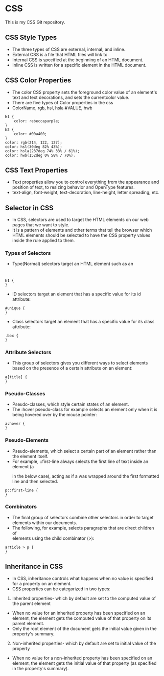 # CSS
This is my CSS Git repository.


## CSS Style Types
- The three types of CSS are external, internal, and inline. 
- External CSS is a file that HTML files will link to.
- Internal CSS is specified at the beginning of an HTML document.
- Inline CSS is written for a specific element in the HTML document.


## CSS Color Properties
- The color CSS property sets the foreground color value of an element's text and text decorations, and sets the currentcolor value.
- There are five types of Color properties in the css
- ColorName, rgb, hsl, hsla #VALUE, hwb
```
h1 {
    color: rebeccapurple;
}
h2 {
    color: #00a400;
}
color: rgb(214, 122, 127);
color: hsl(30deg 82% 43%);
color: hsla(237deg 74% 33% / 61%);
color: hwb(152deg 0% 58% / 70%);
```


## CSS Text Properties
- Text properties allow you to control everything from the appearance and position of text, to resizing behavior and OpenType features.
- text-align, font-weight, text-decoration, line-height, letter spreading, etc.

## Selector in CSS
- In CSS, selectors are used to target the HTML elements on our web pages that we want to style.
- It is a pattern of elements and other terms that tell the browser which HTML elements should be selected to have the CSS property values inside the rule applied to them.

### Types of Selectors
- Type(Normal) selectors target an HTML element such as an <h1>
```
h1 {
}
```

- ID selectors target an element that has a specific value for its id attribute:
```
#unique {
}
```

- Class selectors target an element that has a specific value for its class attribute:
```
.box {
}
```

### Attribute Selectors
- This group of selectors gives you different ways to select elements based on the presence of a certain attribute on an element:
```
a[title] {
}
```

### Pseudo-Classes
- Pseudo-classes, which style certain states of an element. 
-  The :hover pseudo-class for example selects an element only when it is being hovered over by the mouse pointer:
```
a:hover {
}
```

### Pseudo-Elements
- Pseudo-elements, which select a certain part of an element rather than the element itself.
- For example, ::first-line always selects the first line of text inside an element (a <p> in the below case), acting as if a <span> was wrapped around the first formatted line and then selected.
```
p::first-line {
}
```

### Combinators
- The final group of selectors combine other selectors in order to target elements within our documents.
- The following, for example, selects paragraphs that are direct children of <article> elements using the child combinator (>):
```
article > p {
}
```

## Inheritance in CSS
- In CSS, inheritance controls what happens when no value is specified for a property on an element.
- CSS properties can be categorized in two types:
1. Inherited properties- which by default are set to the computed value of the parent element
- When no value for an inherited property has been specified on an element, the element gets the computed value of that property on its parent element.
-  Only the root element of the document gets the initial value given in the property's summary.

2. Non-inherited properties- which by default are set to initial value of the property
- When no value for a non-inherited property has been specified on an element, the element gets the initial value of that property (as specified in the property's summary).

